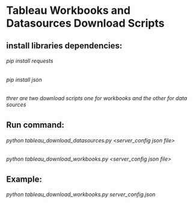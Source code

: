 # Tableau Workbooks and Datasources Download Scripts

## install libraries dependencies:

###### pip install requests
###### pip install json

###### threr are two download scripts one for workbooks and the other for data sources

## Run command: 

###### python tableau_download_datasources.py <server_config json file> 

###### python tableau_download_workbooks.py   <server_config json file> 


## Example:

###### python tableau_download_workbooks.py server_config.json
